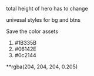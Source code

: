 total height of hero has to change 

univesal styles for bg and btns 

Save the color assets
<!-- Contradictions on the herobg color -->
 1. #1B335B
 2. #06142E
 3. #0c2144

<!-- OPaque Bg -->

 **rgba(204, 204, 204, 0.205)